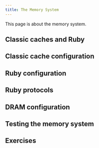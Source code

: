 ```yaml
---
title: The Memory System
---
```


This page is about the memory system.

## Classic caches and Ruby

## Classic cache configuration

## Ruby configuration

## Ruby protocols

## DRAM configuration

## Testing the memory system

## Exercises
